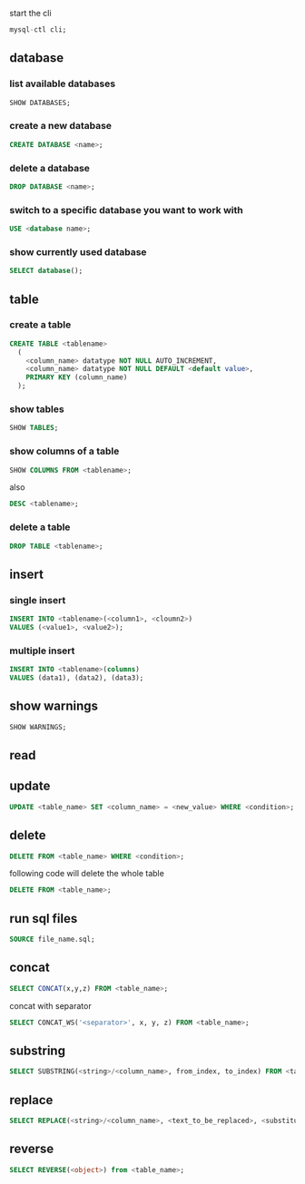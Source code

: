 start the cli
```sql
mysql-ctl cli;
```
## database
### list available databases
```sql
SHOW DATABASES;
```
### create a new database
```sql
CREATE DATABASE <name>;
```
### delete a database
```sql
DROP DATABASE <name>;
```
### switch to a specific database you want to work with
```sql
USE <database name>;
```
### show currently used database
```sql
SELECT database();
```
## table
### create a table
```sql
CREATE TABLE <tablename>
  (
    <column_name> datatype NOT NULL AUTO_INCREMENT,
    <column_name> datatype NOT NULL DEFAULT <default value>,
    PRIMARY KEY (column_name)
  );
```

### show tables
```sql
SHOW TABLES;
```
### show columns of a table
```sql
SHOW COLUMNS FROM <tablename>;
```
also   
```sql
DESC <tablename>;
```
### delete a table
```sql
DROP TABLE <tablename>;
```
## insert
### single insert
```sql
INSERT INTO <tablename>(<column1>, <cloumn2>)
VALUES (<value1>, <value2>);
```
### multiple insert
```sql
INSERT INTO <tablename>(columns)
VALUES (data1), (data2), (data3);
```
## show warnings
```sql
SHOW WARNINGS;
```
## read
## update
```sql
UPDATE <table_name> SET <column_name> = <new_value> WHERE <condition>;
```
## delete
```sql
DELETE FROM <table_name> WHERE <condition>;
```
following code will delete the whole table
```sql
DELETE FROM <table_name>;
```
## run sql files
```sql
SOURCE file_name.sql;
```
## concat
```sql
SELECT CONCAT(x,y,z) FROM <table_name>;
```
concat with separator
```sql
SELECT CONCAT_WS('<separator>', x, y, z) FROM <table_name>;
```
## substring
```sql
SELECT SUBSTRING(<string>/<column_name>, from_index, to_index) FROM <table_name>;
```
## replace
```sql
SELECT REPLACE(<string>/<column_name>, <text_to_be_replaced>, <substitute_text>) FROM <table_name>;
```
## reverse
```sql
SELECT REVERSE(<object>) from <table_name>;
```
